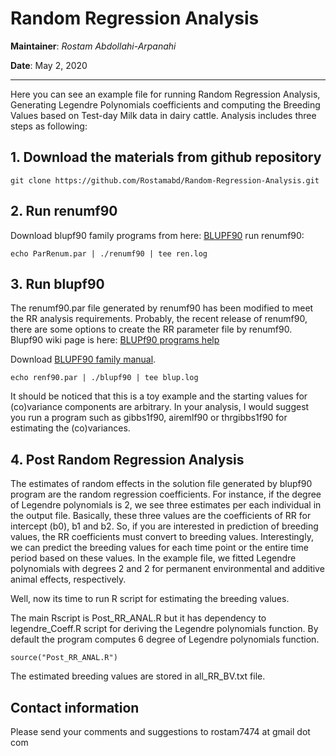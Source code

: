 # Random Regression Analysis

__Maintainer__: *Rostam Abdollahi-Arpanahi*

**Date**:  May 2, 2020

---

Here you can see an example file for running Random Regression Analysis, Generating Legendre Polynomials coefficients and computing the Breeding Values based on Test-day Milk data in dairy cattle.
Analysis includes three steps as following:

## 1. Download the materials from github repository

```
git clone https://github.com/Rostamabd/Random-Regression-Analysis.git
```

## 2. Run renumf90

Download blupf90 family programs from here:  [BLUPF90](http://nce.ads.uga.edu/~ignacy/newprograms.html)
run renumf90:

```
echo ParRenum.par | ./renumf90 | tee ren.log
```

## 3. Run blupf90

The renumf90.par file generated by renumf90 has been modified to meet the RR analysis requirements. Probably, the recent release of renumf90, there are some options to create the RR parameter file by renumf90. Blupf90 wiki page is here: [BLUPf90 programs help](http://nce.ads.uga.edu/wiki/doku.php?id=application_programs)

Download [BLUPF90 family manual](http://nce.ads.uga.edu/wiki/lib/exe/fetch.php?media=blupf90_all7.pdf).

```
echo renf90.par | ./blupf90 | tee blup.log
```

It should be noticed that this is a toy example and the starting values for (co)variance components are arbitrary. In your analysis, I would suggest you run a program such as gibbs1f90, airemlf90 or thrgibbs1f90  for estimating the (co)variances. 

## 4. Post Random Regression Analysis

The estimates of random effects in the solution file generated by blupf90 program are the random regression coefficients. For instance, if the degree of Legendre polynomials is 2, we see three estimates per each individual in the output file. Basically, these three values are the coefficients of RR for intercept (b0), b1 and b2. So, if you are interested in prediction of breeding values, the RR coefficients must convert to breeding values. Interestingly, we can predict the breeding values for each time point or the entire time period based on these values. In the example file, we fitted Legendre polynomials with degrees 2 and 2 for permanent environmental and additive animal effects, respectively.  

Well, now its time to run R script for estimating the breeding values. 

The main Rscript is Post_RR_ANAL.R but it has dependency to legendre_Coeff.R script for deriving the Legendre polynomials function. By default the program computes 6 degree of Legendre polynomials function. 

```
source("Post_RR_ANAL.R")
```

The estimated breeding values are stored in all_RR_BV.txt file. 



## Contact information

Please send your comments and suggestions to rostam7474 at gmail dot com



